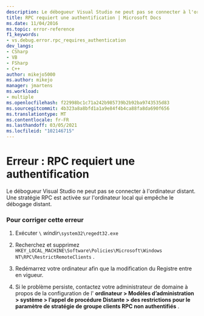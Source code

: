 ```yaml
---
description: Le débogueur Visual Studio ne peut pas se connecter à l'ordinateur distant.
title: RPC requiert une authentification | Microsoft Docs
ms.date: 11/04/2016
ms.topic: error-reference
f1_keywords:
- vs.debug.error.rpc_requires_authentication
dev_langs:
- CSharp
- VB
- FSharp
- C++
author: mikejo5000
ms.author: mikejo
manager: jmartens
ms.workload:
- multiple
ms.openlocfilehash: f22998bc1c71a242b985739b2b92ba9743535d83
ms.sourcegitcommit: 4b323a8a8bfd1a1a9e84f4b4ca88fa8da690f656
ms.translationtype: MT
ms.contentlocale: fr-FR
ms.lasthandoff: 03/05/2021
ms.locfileid: "102146715"
---
```

# <a name="error-rpc-requires-authentication"></a>Erreur : RPC requiert une authentification
Le débogueur Visual Studio ne peut pas se connecter à l'ordinateur distant. Une stratégie RPC est activée sur l'ordinateur local qui empêche le débogage distant.

### <a name="to-correct-this-error"></a>Pour corriger cette erreur

1. Exécuter `\` *windir*`\system32\regedt32.exe`

2. Recherchez et supprimez `HKEY_LOCAL_MACHINE\Software\Policies\Microsoft\Windows NT\RPC\RestrictRemoteClients` .

3. Redémarrez votre ordinateur afin que la modification du Registre entre en vigueur.

4. Si le problème persiste, contactez votre administrateur de domaine à propos de la configuration de l' **ordinateur > Modèles d’administration > système > l’appel de procédure Distante > des restrictions pour le paramètre de stratégie de groupe clients RPC non authentifiés** .
